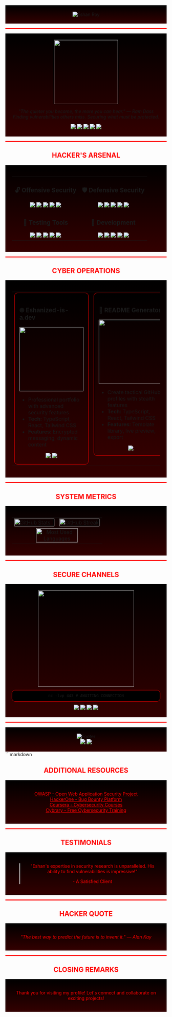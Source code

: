 <!-- HEADER SECTION -->
<div align="center" style="background: linear-gradient(to bottom, #000000, #330000); padding: 20px;">
  <img src="https://capsule-render.vercel.app/api?type=slice&color=000000&height=200&section=header&text=ESHAN%20ROY&fontSize=70&fontColor=FF0000&animation=fadeIn&fontAlignY=30&desc=SECURITY%20RESEARCHER%20|%20ETHICAL%20HACKER&descAlignY=50&descSize=20&descColor=BB0000&rotate=0" alt="Eshan Roy" />
</div>
<hr style="border: 1px solid #FF0000; background-color: #FF0000; height: 1px">

<!-- ABOUT SECTION -->
<div align="center" style="background: linear-gradient(to bottom, #000000, #330000); padding: 20px;">
  <img src="https://media.giphy.com/media/077i6AULCXc0FKTj9s/giphy.gif" width="200">
  <p align="center">
    <em> "The quieter you become, the more you can hear." — Ram Dass<br> Finding vulnerabilities others miss. Securing what must be protected. </em>
  </p>
  <a href="https://github.com/eshanized"><img src="https://img.shields.io/badge/-Github-000000?style=for-the-badge&logo=Github&logoColor=FF0000"></a>
  <a href="https://dev.to/eshanized"><img src="https://img.shields.io/badge/-Website-000000?style=for-the-badge&logo=googlechrome&logoColor=FF0000"></a>
  <a href="https://twitter.com/eshanized"><img src="https://img.shields.io/badge/-Twitter-000000?style=for-the-badge&logo=twitter&logoColor=FF0000"></a>
  <a href="https://linkedin.com/in/eshanized"><img src="https://img.shields.io/badge/-LinkedIn-000000?style=for-the-badge&logo=linkedin&logoColor=FF0000"></a>
  <a href="mailto:m.eshanized@gmail.com"><img src="https://img.shields.io/badge/-Email-000000?style=for-the-badge&logo=gmail&logoColor=FF0000"></a>
</div>
<hr style="border: 1px solid #FF0000; background-color: #FF0000; height: 1px">

<!-- HACKER SKILLS SECTION -->
<h2 align="center" style="color: #FF0000;">HACKER'S ARSENAL</h2>
<div align="center" style="background: linear-gradient(to bottom, #000000, #330000); padding: 20px;">
  <table border="0" cellspacing="0" cellpadding="0" style="border: none;">
    <tr>
      <td width="50%" align="center">
        <h3>🔓 Offensive Security</h3>
        <img src="https://img.shields.io/badge/Penetration_Testing-FF5733?style=for-the-badge"/>
        <img src="https://img.shields.io/badge/Exploit_Development-FF5733?style=for-the-badge"/>
        <img src="https://img.shields.io/badge/Social_Engineering-FF5733?style=for-the-badge"/>
        <img src="https://img.shields.io/badge/Web_Application_Hacking-FF5733?style=for-the-badge"/>
        <img src="https://img.shields.io/badge/Reverse_Engineering-FF5733?style=for-the-badge"/>
      </td>
      <td width="50%" align="center">
        <h3>🛡️ Defensive Security</h3>
        <img src="https://img.shields.io/badge/Network_Security-FF0000?style=for-the-badge"/>
        <img src="https://img.shields.io/badge/Incident_Response-FF0000?style=for-the-badge"/>
        <img src="https://img.shields.io/badge/Malware_Analysis-FF0000?style=for-the-badge"/>
        <img src="https://img.shields.io/badge/Security_Hardening-FF 0000?style=for-the-badge"/>
        <img src="https://img.shields.io/badge/Threat_Intelligence-FF0000?style=for-the-badge"/>
      </td>
    </tr>
    <tr>
      <td width="50%" align="center">
        <h3>🧪 Testing Tools</h3>
        <img src="https://img.shields.io/badge/Metasploit-000000?style=for-the-badge&logo=metasploit&logoColor=FF0000"/>
        <img src="https://img.shields.io/badge/Burp_Suite-000000?style=for-the-badge&logo=burpsuite&logoColor=FF0000"/>
        <img src="https://img.shields.io/badge/Wireshark-000000?style=for-the-badge&logo=wireshark&logoColor=FF0000"/>
        <img src="https://img.shields.io/badge/Nmap-000000?style=for-the-badge&logo=nmap&logoColor=FF0000"/>
        <img src="https://img.shields.io/badge/Kali_Linux-000000?style=for-the-badge&logo=kalilinux&logoColor=FF0000"/>
      </td>
      <td width="50%" align="center">
        <h3>🔧 Development</h3>
        <img src="https://img.shields.io/badge/Python-000000?style=for-the-badge&logo=python&logoColor=FF0000"/>
        <img src="https://img.shields.io/badge/Bash-000000?style=for-the-badge&logo=gnubash&logoColor=FF0000"/>
        <img src="https://img.shields.io/badge/C++-000000?style=for-the-badge&logo=cplusplus&logoColor=FF0000"/>
        <img src="https://img.shields.io/badge/JavaScript-000000?style=for-the-badge&logo=javascript&logoColor=FF0000"/>
        <img src="https://img.shields.io/badge/PowerShell-000000?style=for-the-badge&logo=powershell&logoColor=FF0000"/>
      </td>
    </tr>
  </table>
</div>
<hr style="border: 1px solid #FF0000; background-color: #FF0000; height: 1px">

<!-- PROJECTS SECTION -->
<h2 align="center" style="color: #FF0000;">CYBER OPERATIONS</h2>
<div align="center" style="background: linear-gradient(to bottom, #000000, #330000); padding: 20px;">
  <table border="0" cellspacing="0" cellpadding="0" style="border: none;">
    <tr>
      <td width="33%" valign="top">
        <div style="background: linear-gradient(to bottom, #000000, #330000); border-radius: 10px; padding: 15px; height: 100%; border: 1px solid #FF0000;">
          <h3>🌐 Eshanized-is-a.dev</h3>
          <div align="center">
            <img src="https://media.giphy.com/media/3oKIPic2BnoVZkRla8/giphy.gif" width="200">
          </div>
          <ul>
            <li>Professional portfolio with advanced security features</li>
            <li><b>Tech:</b> TypeScript, React, Tailwind CSS</li>
            <li><b>Features:</b> Encrypted messaging, dynamic content</li>
          </ul>
          <div align="center">
            <a href="https://eshanized.github.io/eportfolio"><img src="https://img.shields.io/badge/-Live_Demo-000000?style=for-the-badge&logo=githubpages&logoColor=FF0000"></a>
            <a href="https://github.com/eshanized/eportfolio"><img src="https://img.shields.io/badge/-Source_Code-000000?style=for-the-badge&logo=github&logoColor=FF0000"></a>
          </div>
        </div>
      </td>
      <td width="33%" valign="top">
        <div style="background: linear-gradient(to bottom, #000000, #330000); border-radius: 10px; padding: 15px; height: 100%; border: 1px solid #FF0000;">
          <h3>📝 README Generator</h3>
          <div align="center">
            <img src="https://media.giphy.com/media/4 KzpjLvJjJknJ8EcDj/giphy.gif" width="200">
          </div>
          <ul>
            <li>Create tactical GitHub profiles with stealth features</li>
            <li><b>Tech:</b> TypeScript, React, Tailwind CSS</li>
            <li><b>Features:</b> Template library, live preview, export</li>
          </ul>
          <div align="center">
            <a href="https://github.com/eshanized/readme"><img src="https://img.shields.io/badge/-Repository-000000?style=for-the-badge&logo=github&logoColor=FF0000"></a>
          </div>
        </div>
      </td>
      <td width="33%" valign="top">
        <div style="background: linear-gradient(to bottom, #000000, #330000); border-radius: 10px; padding: 15px; height: 100%; border: 1px solid #FF0000;">
          <h3>🔒 SecureShell</h3>
          <div align="center">
            <img src="https://media.giphy.com/media/l0IyeheChYxx2byDu/giphy.gif" width="200">
          </div>
          <ul>
            <li>Advanced security toolkit for penetration testing</li>
            <li><b>Tech:</b> Bash, Python</li>
            <li><b>Features:</b> Network scanning, vulnerability detection</li>
          </ul>
          <div align="center">
            <a href="#"><img src="https://img.shields.io/badge/-Classified-000000?style=for-the-badge&logo=shieldsdotio&logoColor=FF0000"></a>
          </div>
        </div>
      </td>
    </tr>
  </table>
</div>
<hr style="border: 1px solid #FF0000; background-color: #FF0000; height: 1px">

<!-- STATS SECTION -->
<h2 align="center" style="color: #FF0000;">SYSTEM METRICS</h2>
<div align="center" style="background: linear-gradient(to bottom, #000000, #330000); padding: 20px;">
  <table border="0" cellspacing="0" cellpadding="0" style="border: none;">
    <tr>
      <td width="50%">
        <img src="https://github-readme-stats.vercel.app/api?username=eshanized&show_icons=true&theme=dark&bg_color=000000&text_color=FF0000&icon_color=FF0000&title_color=FF0000&hide_border=true&border_radius=10" alt="GitHub Stats" width="100%">
      </td>
      <td width="50%">
        <img src="https://github-readme-streak-stats.herokuapp.com/?user=eshanized&theme=dark&background=000000&ring=FF0000&fire=FF0000&currStreakNum=FF0000&currStreakLabel=FF0000&sideNums=FF0000&sideLabels=FF0000&dates=FF0000&hide_border=true" alt="GitHub Streak" width="100%">
      </td>
    </tr>
    <tr>
      <td colspan="2" align="center">
        <img src="https://github-readme-stats.vercel.app/api/top-langs/?username=eshanized&layout=compact&theme=dark&bg_color=000000&text_color=FF0000&title_color=FF0000&hide_border=true&border_radius=10" alt="Most Used Languages" width="70%">
      </td>
    </tr>
  </table>
</div>
<hr style="border: 1px solid #FF0000; background-color: #FF0000; height: 1px">

<!-- CONNECTION SECTION -->
<h2 align="center" style="color: #FF0000;">SECURE CHANNELS</h2>
<div align="center" style="background: linear-gradient(to bottom, #000000, #330000); padding: 20px;">
  <img src="https://media.giphy.com/media/ZYWv9qRQPomHUvxTKW/giphy.gif" width="300">
  <div style="background-color: #000000; border-radius: 10px; padding: 10px; margin: 10px 0; border: 1px solid #FF0000;">
    <code>nc -lvp 443 # AWAITING CONNECTION</code>
  </div>
  <div>
    <a href="https://twitter.com/eshanized"><img src="https://img.shields .io/badge/-Twitter-000000?style=for-the-badge&logo=twitter&logoColor=FF0000"></a>
    <a href="https://linkedin.com/in/eshanized"><img src="https://img.shields.io/badge/-LinkedIn-000000?style=for-the-badge&logo=linkedin&logoColor=FF0000"></a>
    <a href="https://dev.to/eshanized"><img src="https://img.shields.io/badge/-Dev.to-000000?style=for-the-badge&logo=devdotto&logoColor=FF0000"></a>
    <a href="https://github.com/sponsors/eshanized"><img src="https://img.shields.io/badge/-GitHub_Sponsors-000000?style=for-the-badge&logo=github&logoColor=FF0000"></a>
  </div>
</div>
<hr style="border: 1px solid #FF0000; background-color: #FF0000; height: 1px">

<!-- FOOTER SECTION -->
<div align="center" style="background: linear-gradient(to bottom, #000000, #330000); padding: 20px;">
  <img src="https://capsule-render.vercel.app/api?type=waving&color=000000&height=120&section=footer&text=ACCESS_GRANTED&fontSize=30&fontColor=FF0000&animation=fadeIn" alt="Footer">
  <div>
    <img src="https://img.shields.io/badge/Status-Online-FF0000?style=for-the-badge&labelColor=black">
    <img src="https://komarev.com/ghpvc/?username=eshanized&color=FF0000&style=for-the-badge&label=PROFILE+VIEWS">
  </div>
</div>

<!-- INSTRUCTIONS FOR SNAKE ANIMATION -->
<!-- # Create this workflow file in your repository: .github/workflows/snake.yml
name: Generate Snake Animation
on:
  schedule:
    - cron: "0 */12 * * *"
  workflow_dispatch:
jobs:
  build:
    runs-on: ubuntu-latest
    steps:
      - name: Checkout
        uses: actions/checkout@v2
      - name: Generate Snake
        uses: Platane/snk@master
        with:
          github_user_name: eshanized
          svg_out_path: dist/github-contribution-grid-snake-dark.svg
          snake_color: 'red'
      - name: Push changes
        uses: ad-m/github-push-action@master
        with:
          github_token: ${{ secrets.GITHUB_TOKEN }}
          branch: output
          force: true --> ```markdown
<!-- ADDITIONAL CONTENT SECTION -->
<h2 align="center" style="color: #FF0000;">ADDITIONAL RESOURCES</h2>
<div align="center" style="background: linear-gradient(to bottom, #000000, #330000); padding: 20px;">
  <ul style="list-style-type: none; padding: 0;">
    <li><a href="https://owasp.org/" style="color: #FF0000;">OWASP - Open Web Application Security Project</a></li>
    <li><a href="https://www.hackerone.com/" style="color: #FF0000;">HackerOne - Bug Bounty Platform</a></li>
    <li><a href="https://www.coursera.org/" style="color: #FF0000;">Coursera - Cybersecurity Courses</a></li>
    <li><a href="https://www.cybrary.it/" style="color: #FF0000;">Cybrary - Free Cybersecurity Training</a></li>
  </ul>
</div>
<hr style="border: 1px solid #FF0000; background-color: #FF0000; height: 1px">

<!-- TESTIMONIAL SECTION -->
<h2 align="center" style="color: #FF0000;">TESTIMONIALS</h2>
<div align="center" style="background: linear-gradient(to bottom, #000000, #330000); padding: 20px;">
  <blockquote style="color: #FF0000;">
    <p>"Eshan's expertise in security research is unparalleled. His ability to find vulnerabilities is impressive!"</p>
    <footer>- A Satisfied Client</footer>
  </blockquote>
</div>
<hr style="border: 1px solid #FF0000; background-color: #FF0000; height: 1px">

<!-- HACKER QUOTE SECTION -->
<h2 align="center" style="color: #FF0000;">HACKER QUOTE</h2>
<div align="center" style="background: linear-gradient(to bottom, #000000, #330000); padding: 20px;">
  <p style="color: #FF0000; font-style: italic;">"The best way to predict the future is to invent it." — Alan Kay</p>
</div>
<hr style="border: 1px solid #FF0000; background-color: #FF0000; height: 1px">

<!-- CLOSING REMARKS SECTION -->
<h2 align="center" style="color: #FF0000;">CLOSING REMARKS</h2>
<div align="center" style="background: linear-gradient(to bottom, #000000, #330000); padding: 20px;">
  <p style="color: #FF0000;">Thank you for visiting my profile! Let's connect and collaborate on exciting projects!</p>
</div>
